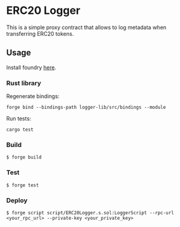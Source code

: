# ERC20 Logger

This is a simple proxy contract that allows to log metadata when transferring ERC20 tokens.

## Usage

Install foundry [here](https://book.getfoundry.sh/getting-started/installation).

### Rust library

Regenerate bindings:

```shell
forge bind --bindings-path logger-lib/src/bindings --module
```

Run tests:

```shell
cargo test
```

### Build

```shell
$ forge build
```

### Test

```shell
$ forge test
```

### Deploy

```shell
$ forge script script/ERC20Logger.s.sol:LoggerScript --rpc-url <your_rpc_url> --private-key <your_private_key>
```
